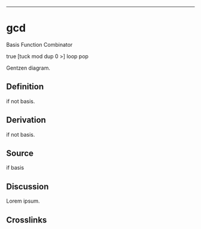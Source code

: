 ------------------------------------------------------------------------

# gcd

Basis Function Combinator

true \[tuck mod dup 0 \>\] loop pop

Gentzen diagram.

## Definition

if not basis.

## Derivation

if not basis.

## Source

if basis

## Discussion

Lorem ipsum.

## Crosslinks
